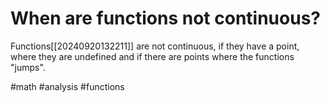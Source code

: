 # When are functions not continuous? 
Functions[[20240920132211]] are not continuous, if they have a point, where they are undefined and if there are points where the functions "jumps".

#math #analysis #functions
